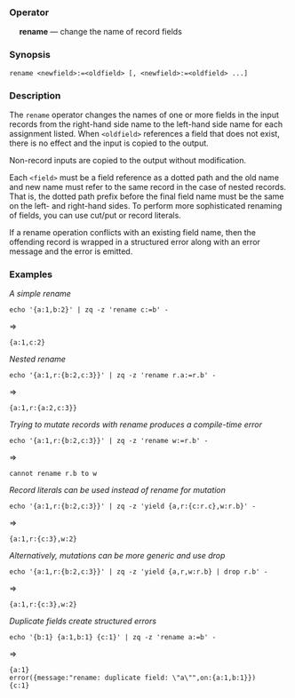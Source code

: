 ### Operator

&emsp; **rename** &mdash; change the name of record fields

### Synopsis
```
rename <newfield>:=<oldfield> [, <newfield>:=<oldfield> ...]
```
### Description

The `rename` operator changes the names of one or more fields
in the input records from the right-hand side name to the left-hand side name
for each assignment listed.  When `<oldfield>` references a field that does not
exist, there is no effect and the input is copied to the output.

Non-record inputs are copied to the output without modification.

Each `<field>` must be a field reference as a dotted path and the old name
and new name must refer to the same record in the case of nested records.
That is, the dotted path prefix before the final field name must be the
same on the left- and right-hand sides.  To perform more sophisticated
renaming of fields, you can use cut/put or record literals.

If a rename operation conflicts with an existing field name, then the
offending record is wrapped in a structured error along with an error message
and the error is emitted.

### Examples

_A simple rename_
```mdtest-command
echo '{a:1,b:2}' | zq -z 'rename c:=b' -
```
=>
```mdtest-output
{a:1,c:2}
```
_Nested rename_
```mdtest-command
echo '{a:1,r:{b:2,c:3}}' | zq -z 'rename r.a:=r.b' -
```
=>
```mdtest-output
{a:1,r:{a:2,c:3}}
```
_Trying to mutate records with rename produces a compile-time error_
```mdtest-command fails
echo '{a:1,r:{b:2,c:3}}' | zq -z 'rename w:=r.b' -
```
=>
```mdtest-output
cannot rename r.b to w
```
_Record literals can be used instead of rename for mutation_
```mdtest-command
echo '{a:1,r:{b:2,c:3}}' | zq -z 'yield {a,r:{c:r.c},w:r.b}' -
```
=>
```mdtest-output
{a:1,r:{c:3},w:2}
```
_Alternatively, mutations can be more generic and use drop_
```mdtest-command
echo '{a:1,r:{b:2,c:3}}' | zq -z 'yield {a,r,w:r.b} | drop r.b' -
```
=>
```mdtest-output
{a:1,r:{c:3},w:2}
```
_Duplicate fields create structured errors_
```mdtest-command
echo '{b:1} {a:1,b:1} {c:1}' | zq -z 'rename a:=b' -
```
=>
```mdtest-output
{a:1}
error({message:"rename: duplicate field: \"a\"",on:{a:1,b:1}})
{c:1}
```
